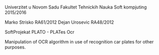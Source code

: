 # 
Univerzitet u Novom Sadu 
Fakultet Tehnickih Nauka
Soft kompjuting 2015/2016

Marko Strisko RA61/2012
Dejan Urosevic RA48/2012

SoftProjekat
  PLATO - PLATes Ocr
  
  Manipulation of OCR algorithm in use of recognition car plates for other purposes. 
  


